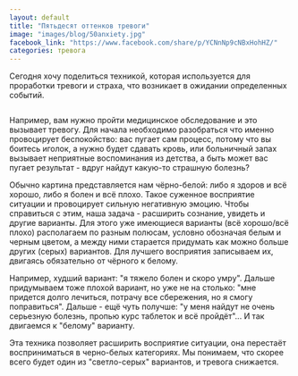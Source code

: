 ```yaml
---
layout: default
title: "Пятьдесят оттенков тревоги"
image: "images/blog/50anxiety.jpg"
facebook_link: "https://www.facebook.com/share/p/YCNnNp9cNBxHohHZ/"
categories: тревога
---
```


Сегодня хочу поделиться техникой, которая используется для проработки тревоги и страха, что возникает в ожидании определенных событий.

<!--more-->

<img src="{{ page.image }}" alt="" class="img-fluid">

Например, вам нужно пройти медицинское обследование и это вызывает тревогу. Для начала необходимо разобраться что именно провоцирует беспокойство: вас пугает сам процесс, потому что вы боитесь иголок, а нужно будет сдавать кровь, или больничный запах вызывает неприятные воспоминания из детства, а быть может вас пугает результат - вдруг найдут какую-то страшную болезнь?

Обычно картина представляется нам чёрно-белой: либо я здоров и всё хорошо, либо я болен и всё плохо. Такое суженное восприятие ситуации и провоцирует сильную негативную эмоцию. Чтобы справиться с этим, наша задача - расширить сознание, увидеть и другие варианты. Для этого уже имеющиеся варианты (всё хорошо/всё плохо) располагаем по разным полюсам, условно обозначая белым и черным цветом, а между ними старается придумать как можно больше других (серых) вариантов. Для лучшего восприятия записываем их, двигаясь обязательно от чёрного к белому.

Например, худший вариант: "я тяжело болен и скоро умру". Дальше придумываем тоже плохой вариант, но уже не на столько: "мне придется долго лечиться, потрачу все сбережения, но я смогу поправиться". Дальше - ещё чуть получше: "у меня найдут не очень серьезную болезнь, пропью курс таблеток и всё пройдёт"... И так двигаемся к "белому" варианту.

Эта техника позволяет расширить восприятие ситуации, она перестаёт восприниматься в черно-белых категориях. Мы понимаем, что скорее всего будет один из "светло-серых" вариантов, и тревога снижается.
